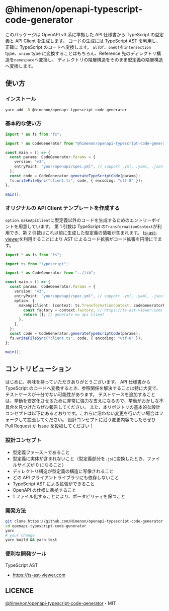 # @himenon/openapi-typescript-code-generator

このパッケージは OpenAPI v3 系に準拠した API 仕様書から TypeScript の型定義と API Client を生成します。
コードの生成には TypeScript AST を利用し、正確に TypeScript のコードへ変換します。
`allOf`、`oneOf`を`intersection` type、`union` type に変換することはもちろん、Reference 先のディレクトリ構造を`namespace`へ変換し、
ディレクトリの階層構造をそのまま型定義の階層構造へ変換します。

## 使い方

### インストール

```bash
yarn add -D @himenon/openapi-typescript-code-generator
```

### 基本的な使い方

```ts
import * as fs from "fs";

import * as CodeGenerator from "@himenon/openapi-typescript-code-generator";

const main = () => {
  const params: CodeGenerator.Params = {
    version: "v3",
    entryPoint: "your/openapi/spec.yml", // support .yml, .yaml, .json
  };
  const code = CodeGenerator.generateTypeScriptCode(params);
  fs.writeFileSync("client.ts", code, { encoding: "utf-8" });
};

main();
```

### オリジナルの API Client テンプレートを作成する

`option.makeApiClient`に型定義以外のコードを生成するためのエントリーポイントを用意しています。
第 1 引数は TypeScript の`TransformationContext`が利用でき、第 2 引数はこれ以前に生成した型定義の情報が含まれます。
[ts-ast-viewer](https://ts-ast-viewer.com)を利用することにより AST によるコード拡張がコード拡張を円滑にでます。

```ts
import * as fs from "fs";

import ts from "typescript";

import * as CodeGenerator from "../lib";

const main = () => {
  const params: CodeGenerator.Params = {
    version: "v3",
    entryPoint: "your/openapi/spec.yml", // support .yml, .yaml, .json
    option: {
      makeApiClient: (context: ts.TransformationContext, codeGeneratorParamsList: CodeGenerator.Converter.v3.CodeGeneratorParams[]): ts.Statement[] => {
        const factory = context.factory; // https://ts-ast-viewer.com/ is very very very useful !
        return []; // generate no api client
      },
    },
  };
  const code = CodeGenerator.generateTypeScriptCode(params);
  fs.writeFileSync("client.ts", code, { encoding: "utf-8" });
};

main();
```

## コントリビューション

はじめに、興味を持っていただきありがとうございます。
API 仕様書から TypeScript のコードへ変換するとき、参照関係を解決することは特に大変で、テストケースが十分でない可能性があります。
テストケースを追加することは、挙動を安定化させるために非常に強力な支えになるので、挙動がおかしな不具合を見つけたらぜひ報告してください。
また、本リポジトリの基本的な設計コンセプトは以下にあるとおりです。これらに沿わない変更を行いたい場合はフォークして拡張してください。
設計コンセプトに沿う変更内容でしたらぜひ Pull Request か Issue を投稿してください！

### 設計コンセプト

- 型定義ファーストであること
- 型定義に実体が含まれないこと（型定義部分を`.js`に変換したとき、ファイルサイズが 0 になること）
- ディレクトリ構造が型定義の構造に写像されること
- どの API クライアントライブラリにも依存しないこと
- TypeScript AST による拡張ができること
- OpenAPI の仕様に準拠すること
- 1 ファイル化することにより、ポータビリティを保つこと

### 開発方法

```bash
git clone https://github.com/Himenon/openapi-typescript-code-generator.git
cd openapi-typescript-code-generator
yarn
# your change
yarn build && yarn test
```

### 便利な開発ツール

TypeScript AST

- https://ts-ast-viewer.com

## LICENCE

[@himenon/openapi-typescript-code-generator](https://github.com/Himenon/typescript-codegen)・MIT
